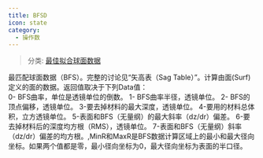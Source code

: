 ```yaml
---
title: BFSD
icon: state
category:
  - 操作数
---
```


> 分类: [最佳拟合球面数据](/hb/operands/135/897/  "Zemax 操作数 最佳拟合球面数据")

最匹配球面数据（BFS）。完整的讨论见“矢高表（Sag Table）”。计算由面(Surf)定义的面的数据。返回值取决于下列Data值：  
0- BFS曲率，单位是透镜单位的倒数。 
1- BFS曲率半径，透镜单位。 
2- BFS的顶点偏移，透镜单位。 
3-要去掉材料的最大深度，透镜单位。 
4-要用的材料总体积，立方透镜单位。 
5-表面和BFS（无量纲）的最大斜率（dz/dr）偏差。 
6-要去掉材料后的深度均方根（RMS），透镜单位。 
7-表面和BFS（无量纲）斜率（dz/dr）偏差的均方根。,MinR和MaxR是BFS数据计算区域上的最小和最大径向坐标。如果两个值都是零，最小径向坐标为0，最大径向坐标为表面的半口径。